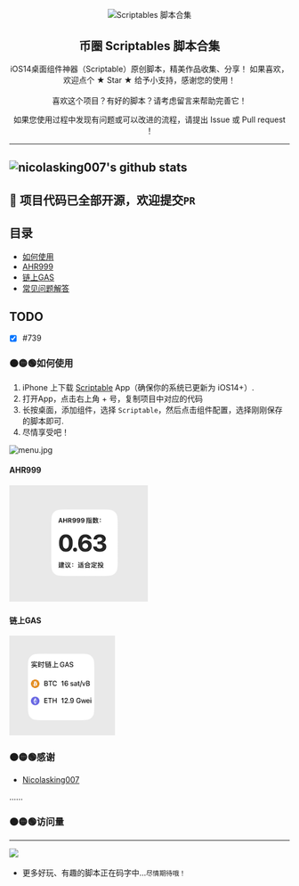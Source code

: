 <p align="center">
 <img width="100px" src="https://res.cloudinary.com/anuraghazra/image/upload/v1594908242/logo_ccswme.svg" align="center" alt="Scriptables 脚本合集" />
 <h2 align="center">币圈 Scriptables 脚本合集</h2>
 </p>
 
 <p align="center">iOS14桌面组件神器（Scriptable）原创脚本，精美作品收集、分享！ 如果喜欢，欢迎点个 ★ Star ★ 给予小支持，感谢您的使用！<br><br>喜欢这个项目？有好的脚本？请考虑留言来帮助完善它！</p>

 <p align="center">如果您使用过程中发现有问题或可以改进的流程，请提出 Issue 或 Pull request ！</p>

---

![nicolasking007's github stats](https://github-readme-stats.vercel.app/api?username=yyzfish&show_icons=true)
---


##  📌 项目代码已全部开源，欢迎提交`PR`





## 目录
- [如何使用](#如何使用)
- [AHR999](#AHR999)
- [链上GAS](#链上GASS)
- [常见问题解答](#常见问题解答)

## TODO

- [x] #739


### 🟠🟡🟢如何使用
1. iPhone 上下载 [Scriptable](https://apps.apple.com/cn/app/scriptable/id1405459188) App（确保你的系统已更新为 iOS14+）. 
2. 打开App，点击右上角 + 号，复制项目中对应的代码  
3. 长按桌面，添加组件，选择 `Scriptable`，然后点击组件配置，选择刚刚保存的脚本即可.
4. 尽情享受吧！   

![menu.jpg](https://shop.io.mi-img.com/app/shop/img?id=shop_2633f187a80f14a861acabba8963a8d8.jpeg)


#### AHR999

![Alt text](image.png)


#### 链上GAS

![Alt text](image-1.png)



### 🟠🟡🟢感谢
* [Nicolasking007](https://github.com/Nicolasking007)


......
### 🟠🟡🟢访问量
---
![](http://profile-counter.glitch.me/yyzfish/count.svg)

- 更多好玩、有趣的脚本正在码字中...`尽情期待哦！`
